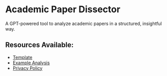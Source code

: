 # Academic Paper Dissector
A GPT-powered tool to analyze academic papers in a structured, insightful way.

## Resources Available:
- [Template](template/)
- [Example Analysis](example-analysis/)
- [Privacy Policy](Privacy_Policy.md)
